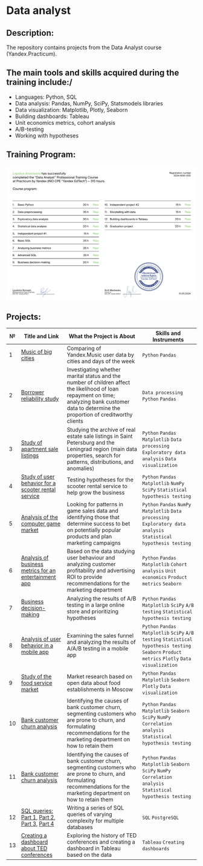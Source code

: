 # Data analyst

## Description:
The repository contains projects from the Data Analyst course (Yandex.Practicum).

## The main tools and skills acquired during the training include:/
- Languages: Python, SQL
- Data analysis: Pandas, NumPy, SciPy, Statsmodels libraries
- Data visualization: Matplotlib, Plotly, Seaborn
- Building dashboards: Tableau
- Unit economics metrics, cohort analysis
- А/В-testing
- Working with hypotheses

## Training Program:
![-](Certificate_Lapidus_A_eng.png)

## Projects:
| №| Title and Link | What the Project is About                                                   | Skills and Instruments           |  
|-----------|-------------------|------------------------------------------------------------------|-----------------------------------|
|1              |[Music of big cities](Project_1_music_analysis/)|Comparing of Yandex.Music user data by cities and days of the week|`Python` `Pandas`|
|2              |[Borrower reliability study](Project_2_bank_analysis/)|Investigating whether marital status and the number of children affect the likelihood of loan repayment on time; analyzing bank customer data to determine the proportion of creditworthy clients|`Data processing` `Python` `Pandas`|
|3              |[Study of apartment sale listings](Project_3_real_estate_analysis/)|Studying the archive of real estate sale listings in Saint Petersburg and the Leningrad region (main data properties, search for patterns, distributions, and anomalies)|`Python` `Pandas` `Matplotlib` `Data processing` `Exploratory data analysis` `Data visualization`|
|4              |[Study of user behavior for a scooter rental service](Project_4_rent_service_analysis/)|Testing hypotheses for the scooter rental service to help grow the business| `Python` `Pandas` `Matplotlib` `NumPy` `SciPy` `Statistical hypothesis testing`|
|5              |[Analysis of the computer game market](Project_5_games_analysis/)|Looking for patterns in game sales data and identifying those that determine success to bet on potentially popular products and plan marketing campaigns|`Python` `Pandas` `NumPy` `Matplotlib` `Data processing` `Exploratory data analysis` `Statistical hypothesis testing`|
|6              |[Analysis of business metrics for an entertainment app](Project_6_app_analysis/)|Based on the data studying user behaviour and analyzing customer profitability and advertising ROI to provide recommendations for the marketing department|`Python` `Pandas` `Matplotlib` `Cohort analysis` `Unit economics` `Product metrics` `Seaborn`|
|7              |[Business decision-making](Project_7_AB_test/)|Analyzing the results of A/B testing in a large online store and prioritizing hypotheses|`Python` `Pandas` `Matplotlib` `SciPy` `A/B testing` `Statistical hypothesis testing`|
|8             |[Analysis of user behavior in a mobile app](Project_8_mobapp_design/)|Examining the sales funnel and analyzing the results of A/A/B testing in a mobile app|`Python` `Pandas` `Matplotlib` `SciPy` `A/B testing` `Statistical hypothesis testing` `Seaborn` `Product metrics` `Plotly` `Data visualization`|
|9             |[Study of the food service market](Project_9_Moscow_places)|Market research based on open data about food establishments in Moscow|`Python` `Pandas` `Matplotlib` `Seaborn` `Plotly` `Data visualization`|
|10             |[Bank customer churn analysis](Project_10_bank_analysis/)|Identifying the causes of bank customer churn, segmenting customers who are prone to churn, and formulating recommendations for the marketing department on how to retain them|`Python` `Pandas` `Matplotlib` `Seaborn` `SciPy` `NumPy` `Correlation analysis` `Statistical hypothesis testing`|
|11             |[Bank customer churn analysis](Project_10_bank_analysis/)|Identifying the causes of bank customer churn, segmenting customers who are prone to churn, and formulating recommendations for the marketing department on how to retain them|`Python` `Pandas` `Matplotlib` `Seaborn` `SciPy` `NumPy` `Correlation analysis` `Statistical hypothesis testing`|
|12              |[SQL queries: Part 1](SQL_queries_Part_1/), [Part 2](SQL_queries_Part_2/), [Part 3](SQL_queries_Part_3/), [Part 4](SQL_queries_Part_4/)|Writing a series of SQL queries of varying complexity for multiple databases|`SQL` `PostgreSQL`|
|13             |[Creating a dashboard about TED conferences](https://public.tableau.com/app/profile/anastasiia.lapidus/viz/TED_conderence_paramete_analysis_Lapidus_A__eng/AnalysisofTEDConferenceParameters)|Exploring the history of TED conferences and creating a dashboard in Tableau based on the data|`Tableau` `Creating dashboards`|
